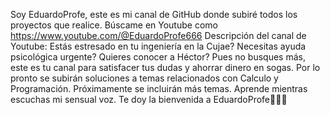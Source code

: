 Soy EduardoProfe, este es mi canal de GitHub donde subiré todos los proyectos que realice. 
Búscame en Youtube como https://www.youtube.com/@EduardoProfe666
Descripción del canal de Youtube: Estás estresado en tu ingeniería en la Cujae? Necesitas ayuda psicológica urgente?
Quieres conocer a Héctor? Pues no busques más, este es tu canal para satisfacer tus dudas
y ahorrar dinero en sogas. Por lo pronto se subirán soluciones a temas relacionados con Calculo y Programación. 
Próximamente se incluirán más temas. Aprende mientras escuchas mi sensual voz. Te doy la bienvenida a EduardoProfe🎩🎩🎩

<!---
EduardoProfe666/EduardoProfe666 is a ✨ special ✨ repository because its `README.md` (this file) appears on your GitHub profile.
You can click the Preview link to take a look at your changes.
--->
